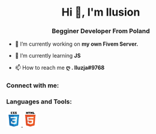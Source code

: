 <h1 align="center">Hi 👋, I'm Ilusion</h1>
<h3 align="center">Begginer Developer From Poland</h3>

- 🔭 I’m currently working on **my own Fivem Server.**

- 🌱 I’m currently learning **JS**

- 📫 How to reach me **ღ . Iluzja#9768**

<h3 align="left">Connect with me:</h3>
<p align="left">
</p>

<h3 align="left">Languages and Tools:</h3>
<p align="left"> <a href="https://www.w3schools.com/css/" target="_blank" rel="noreferrer"> <img src="https://raw.githubusercontent.com/devicons/devicon/master/icons/css3/css3-original-wordmark.svg" alt="css3" width="40" height="40"/> </a> <a href="https://www.w3.org/html/" target="_blank" rel="noreferrer"> <img src="https://raw.githubusercontent.com/devicons/devicon/master/icons/html5/html5-original-wordmark.svg" alt="html5" width="40" height="40"/> </a> </p>
